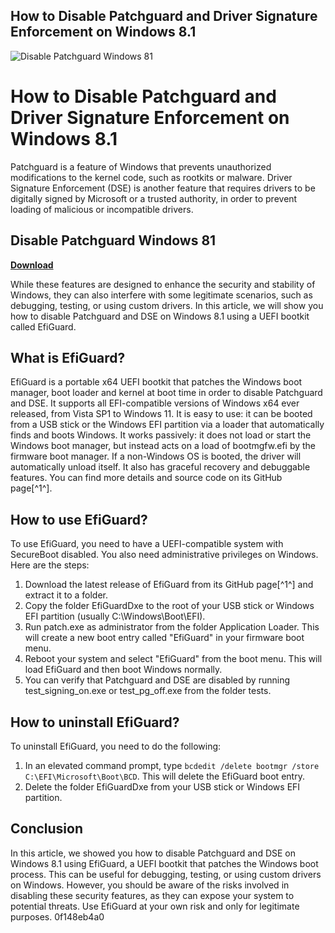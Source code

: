 ## How to Disable Patchguard and Driver Signature Enforcement on Windows 8.1

 
![Disable Patchguard Windows 81](https://github.githubassets.com/images/modules/open_graph/github-logo.png)

 
# How to Disable Patchguard and Driver Signature Enforcement on Windows 8.1
 
Patchguard is a feature of Windows that prevents unauthorized modifications to the kernel code, such as rootkits or malware. Driver Signature Enforcement (DSE) is another feature that requires drivers to be digitally signed by Microsoft or a trusted authority, in order to prevent loading of malicious or incompatible drivers.
 
## Disable Patchguard Windows 81


[**Download**](https://www.google.com/url?q=https%3A%2F%2Fgeags.com%2F2tLjFT&sa=D&sntz=1&usg=AOvVaw1xUBFlFMSKd9U5MRrfYf3Q)

 
While these features are designed to enhance the security and stability of Windows, they can also interfere with some legitimate scenarios, such as debugging, testing, or using custom drivers. In this article, we will show you how to disable Patchguard and DSE on Windows 8.1 using a UEFI bootkit called EfiGuard.
 
## What is EfiGuard?
 
EfiGuard is a portable x64 UEFI bootkit that patches the Windows boot manager, boot loader and kernel at boot time in order to disable Patchguard and DSE. It supports all EFI-compatible versions of Windows x64 ever released, from Vista SP1 to Windows 11. It is easy to use: it can be booted from a USB stick or the Windows EFI partition via a loader that automatically finds and boots Windows. It works passively: it does not load or start the Windows boot manager, but instead acts on a load of bootmgfw.efi by the firmware boot manager. If a non-Windows OS is booted, the driver will automatically unload itself. It also has graceful recovery and debuggable features. You can find more details and source code on its GitHub page[^1^].
 
## How to use EfiGuard?
 
To use EfiGuard, you need to have a UEFI-compatible system with SecureBoot disabled. You also need administrative privileges on Windows. Here are the steps:
 
1. Download the latest release of EfiGuard from its GitHub page[^1^] and extract it to a folder.
2. Copy the folder EfiGuardDxe to the root of your USB stick or Windows EFI partition (usually C:\Windows\Boot\EFI).
3. Run patch.exe as administrator from the folder Application Loader. This will create a new boot entry called "EfiGuard" in your firmware boot menu.
4. Reboot your system and select "EfiGuard" from the boot menu. This will load EfiGuard and then boot Windows normally.
5. You can verify that Patchguard and DSE are disabled by running test\_signing\_on.exe or test\_pg\_off.exe from the folder tests.

## How to uninstall EfiGuard?
 
To uninstall EfiGuard, you need to do the following:

1. In an elevated command prompt, type `bcdedit /delete bootmgr /store C:\EFI\Microsoft\Boot\BCD`. This will delete the EfiGuard boot entry.
2. Delete the folder EfiGuardDxe from your USB stick or Windows EFI partition.

## Conclusion
 
In this article, we showed you how to disable Patchguard and DSE on Windows 8.1 using EfiGuard, a UEFI bootkit that patches the Windows boot process. This can be useful for debugging, testing, or using custom drivers on Windows. However, you should be aware of the risks involved in disabling these security features, as they can expose your system to potential threats. Use EfiGuard at your own risk and only for legitimate purposes.
 0f148eb4a0
